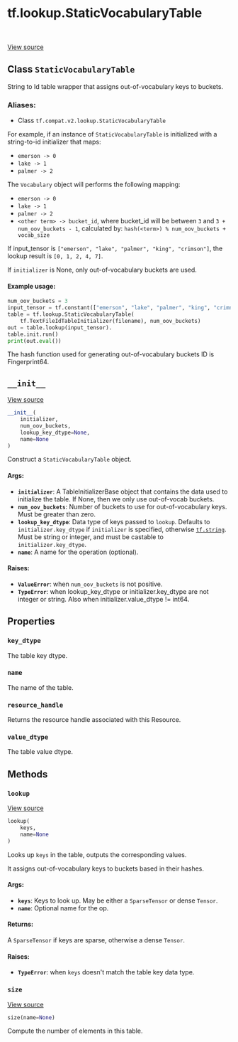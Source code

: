 <div itemscope itemtype="http://developers.google.com/ReferenceObject">
<meta itemprop="name" content="tf.lookup.StaticVocabularyTable" />
<meta itemprop="path" content="Stable" />
<meta itemprop="property" content="key_dtype"/>
<meta itemprop="property" content="name"/>
<meta itemprop="property" content="resource_handle"/>
<meta itemprop="property" content="value_dtype"/>
<meta itemprop="property" content="__init__"/>
<meta itemprop="property" content="lookup"/>
<meta itemprop="property" content="size"/>
</div>

# tf.lookup.StaticVocabularyTable

<!-- Insert buttons -->

<table class="tfo-notebook-buttons tfo-api" align="left">
</table>

<a target="_blank" href="/code/stable/tensorflow/python/ops/lookup_ops.py">View source</a>



## Class `StaticVocabularyTable`

<!-- Start diff -->
String to Id table wrapper that assigns out-of-vocabulary keys to buckets.



### Aliases:

* Class `tf.compat.v2.lookup.StaticVocabularyTable`


<!-- Placeholder for "Used in" -->

For example, if an instance of `StaticVocabularyTable` is initialized with a
string-to-id initializer that maps:

* `emerson -> 0`
* `lake -> 1`
* `palmer -> 2`

The `Vocabulary` object will performs the following mapping:

* `emerson -> 0`
* `lake -> 1`
* `palmer -> 2`
* `<other term> -> bucket_id`, where bucket_id will be between `3` and
`3 + num_oov_buckets - 1`, calculated by:
`hash(<term>) % num_oov_buckets + vocab_size`

If input_tensor is `["emerson", "lake", "palmer", "king", "crimson"]`,
the lookup result is `[0, 1, 2, 4, 7]`.

If `initializer` is None, only out-of-vocabulary buckets are used.

#### Example usage:



```python
num_oov_buckets = 3
input_tensor = tf.constant(["emerson", "lake", "palmer", "king", "crimnson"])
table = tf.lookup.StaticVocabularyTable(
    tf.TextFileIdTableInitializer(filename), num_oov_buckets)
out = table.lookup(input_tensor).
table.init.run()
print(out.eval())
```

The hash function used for generating out-of-vocabulary buckets ID is
Fingerprint64.

<h2 id="__init__"><code>__init__</code></h2>

<a target="_blank" href="/code/stable/tensorflow/python/ops/lookup_ops.py">View source</a>

``` python
__init__(
    initializer,
    num_oov_buckets,
    lookup_key_dtype=None,
    name=None
)
```

Construct a `StaticVocabularyTable` object.


#### Args:


* <b>`initializer`</b>: A TableInitializerBase object that contains the data used to
  initialize the table. If None, then we only use out-of-vocab buckets.
* <b>`num_oov_buckets`</b>: Number of buckets to use for out-of-vocabulary keys. Must
  be greater than zero.
* <b>`lookup_key_dtype`</b>: Data type of keys passed to `lookup`. Defaults to
  `initializer.key_dtype` if `initializer` is specified, otherwise
  <a href="../../tf.md#string"><code>tf.string</code></a>. Must be string or integer, and must be castable to
  `initializer.key_dtype`.
* <b>`name`</b>: A name for the operation (optional).


#### Raises:


* <b>`ValueError`</b>: when `num_oov_buckets` is not positive.
* <b>`TypeError`</b>: when lookup_key_dtype or initializer.key_dtype are not
  integer or string. Also when initializer.value_dtype != int64.



## Properties

<h3 id="key_dtype"><code>key_dtype</code></h3>

The table key dtype.


<h3 id="name"><code>name</code></h3>

The name of the table.


<h3 id="resource_handle"><code>resource_handle</code></h3>

Returns the resource handle associated with this Resource.


<h3 id="value_dtype"><code>value_dtype</code></h3>

The table value dtype.




## Methods

<h3 id="lookup"><code>lookup</code></h3>

<a target="_blank" href="/code/stable/tensorflow/python/ops/lookup_ops.py">View source</a>

``` python
lookup(
    keys,
    name=None
)
```

Looks up `keys` in the table, outputs the corresponding values.

It assigns out-of-vocabulary keys to buckets based in their hashes.

#### Args:


* <b>`keys`</b>: Keys to look up. May be either a `SparseTensor` or dense `Tensor`.
* <b>`name`</b>: Optional name for the op.


#### Returns:

A `SparseTensor` if keys are sparse, otherwise a dense `Tensor`.



#### Raises:


* <b>`TypeError`</b>: when `keys` doesn't match the table key data type.

<h3 id="size"><code>size</code></h3>

<a target="_blank" href="/code/stable/tensorflow/python/ops/lookup_ops.py">View source</a>

``` python
size(name=None)
```

Compute the number of elements in this table.




